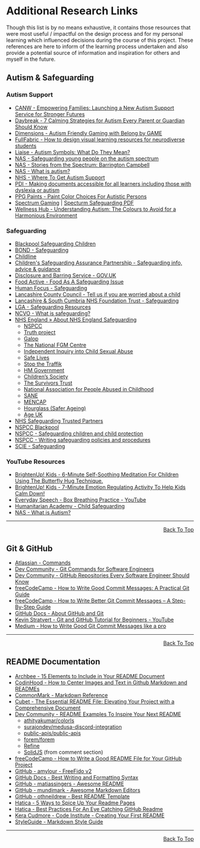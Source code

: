 # Additional Research Links

Though this list is by no means exhaustive, it contains those resources that were most useful / impactful on the design process and for my personal learning which influenced decisions during the course of this project. These references are here to inform of the learning process undertaken and also provide a potential source of information and inspiration for others and myself in the future. 

## Autism & Safeguarding

### Autism Support

- [CANW - Empowering Families: Launching a New Autism Support Service for Stronger Futures](https://canw.org.uk/what-we-do/support-families/family-autism-service/)
- [Daybreak - 7 Calming Strategies for Autism Every Parent or Guardian Should Know](https://www.daybreakis.org/news-stories/7-calming-strategies-for-autism-every-parent-or-guardian-should-know)
- [Dimensions - Autism Friendly Gaming with Belong by GAME](https://dimensions-uk.org/get-involved/campaigns/autism-friendly-with-belong-by-game/)
- [FullFabric - How to design visual learning resources for neurodiverse students](https://www.fullfabric.com/articles/how-to-design-visual-learning-resources-for-neurodiverse-students)
- [Liaise - Autism Symbols: What Do They Mean?](https://liaise.com/autism-symbols-what-do-they-mean/)
- [NAS - Safeguarding young people on the autism spectrum](https://www.autism.org.uk/shop/products/books-and-resources/safeguarding-young-people)
- [NAS - Stories from the Spectrum: Barrington Campbell](https://www.autism.org.uk/advice-and-guidance/stories/stories-from-the-spectrum-barrington)
- [NAS - What is autism?](https://www.autism.org.uk/advice-and-guidance/what-is-autism)
- [NHS - Where To Get Autism Support](https://www.nhs.uk/conditions/autism/support/)
- [PDI - Making documents accessible for all learners including those with dyslexia or autism](https://www.pdi.co.uk/insights/making-documents-accessible-for-all-learners-including-those-with-dyslexia-or-autism)
- [PPG Paints - Paint Color Choices For Autistic Persons](https://www.ppgpaints.com/paint-colors-for-autism)
- [Spectrum Gaming](https://www.spectrumgaming.net/) | [Specturm Safeguarding PDF](https://www.spectrumgaming.net/_files/ugd/5e18e8_36b159edca2e4b3692c4023ee1959506.pdf)
- [Wellness Hub - Understanding Autism: The Colours to Avoid for a Harmonious Environment](https://www.mywellnesshub.in/blog/autism-color-impact-guide/)

### Safeguarding

- [Blackpool Safeguarding Children](https://www.blackpoolsafeguarding.org.uk/)
- [BOND - Safeguarding](https://www.bond.org.uk/resources-support/safeguarding/safeguarding-resources/)
- [Childline](https://www.childline.org.uk/)
- [Children's Safeguarding Assurance Partnership - Safeguarding info, advice & guidance](https://www.safeguardingpartnership.org.uk/)
- [Disclosure and Barring Service - GOV.UK](https://www.gov.uk/government/organisations/disclosure-and-barring-service)
- [Food Active - Food As A Safeguarding Issue](https://foodactive.org.uk/food-as-a-safeguarding-issue-a-call-to-action/)
- [Human Focus - Safeguarding](https://humanfocus.co.uk/blog/what-is-safeguarding/)
- [Lancashire County Council - Tell us if you are worried about a child](https://www.lancashire.gov.uk/children-education-families/keeping-children-safe/tell-us-if-you-are-worried-about-a-child/)
- [Lancashire & South Cumbria NHS Foundation Trust - Safeguarding](https://www.lscft.nhs.uk/about-us/safeguarding)
- [LGA - Safeguarding Resources](https://www.local.gov.uk/our-support/partners-care-and-health/safeguarding-resources)
- [NCVO - What is safeguarding?](https://www.ncvo.org.uk/help-and-guidance/safeguarding/getting-started-with-safeguarding/what-is-safeguarding/#differences-between-safeguarding-children-and-adults)
- [NHS England » About NHS England Safeguarding](https://www.england.nhs.uk/safeguarding/about/)
  - [NSPCC](https://www.nspcc.org.uk/preventing-abuse/child-abuse-and-neglect/online-abuse/signs-symptoms-effects/)
  - [Truth project](https://www.truthproject.org.uk/i-will-be-heard)
  - [Galop](http://www.galop.org.uk/)
  - [The National FGM Centre](http://nationalfgmcentre.org.uk/)
  - [Independent Inquiry into Child Sexual Abuse](https://www.iicsa.org.uk/victims-and-survivors)
  - [Safe Lives](http://www.safelives.org.uk/knowledge-hub)
  - [Stop the Traffik](https://www.stopthetraffik.org/about-human-trafficking/spot-the-signs/)
  - [HM Government](https://www.elearning.prevent.homeoffice.gov.uk/screen2)
  - [Children’s Society](https://www.childrenssociety.org.uk/what-is-county-lines)
  - [The Survivors Trust](http://thesurvivorstrust.org/)
  - [National Association for People Abused in Childhood](https://napac.org.uk/about/)
  - [SANE](http://www.sane.org.uk/)
  - [MENCAP](https://www.mencap.org.uk/about-us)
  - [Hourglass (Safer Ageing)](https://www.elderabuse.org.uk/)
  - [Age UK](https://www.ageuk.org.uk/)
- [NHS Safeguarding Trusted Partners](https://www.england.nhs.uk/safeguarding/safeguarding-trusted-partners/)
- [NSPCC Blackpool](https://www.nspcc.org.uk)  
- [NSPCC - Safeguarding children and child protection](https://learning.nspcc.org.uk/safeguarding-child-protection)
- [NSPCC - Writing safeguarding policies and procedures](https://learning.nspcc.org.uk/safeguarding-child-protection/writing-a-safeguarding-policy-statement)
- [SCIE - Safeguarding](https://www.scie.org.uk/safeguarding/)

### YouTube Resources

- [BrightenUp! Kids - 6-Minute Self-Soothing Meditation For Children Using The Butterfly Hug Technique.](https://www.youtube.com/watch?v=H9Hnisaqlns)
- [BrightenUp! Kids - 7-Minute Emotion Regulating Activity To Help Kids Calm Down!](https://www.youtube.com/watch?v=ORRdf_nLc_I)
- [Everyday Speech - Box Breathing Practice - YouTube](https://www.youtube.com/watch?v=ZfMA0YA1IVA)
- [Humanitarian Academy - Child Safeguarding](https://www.youtube.com/watch?v=Pg8xB5spnb4)
- [NAS - What is Autism?](https://www.youtube.com/watch?v=Lk4qs8jGN4U&t=31s)

<hr>
<p align="right"><a href="#additional-research-links">Back To Top</a></p>

## Git & GitHub

- [Atlassian - Commands](https://www.atlassian.com/git/glossary#commands)
- [Dev Community - Git Commands for Software Engineers](https://dev.to/iamcymentho/git-commands-for-software-engineers-51n8?ref=dailydev)
- [Dev Community - GitHub Repositories Every Software Engineer Should Know ](https://dev.to/jrmarcio_/github-repositories-every-software-engineer-should-know-2e80)
- [freeCodeCamp - How to Write Good Commit Messages: A Practical Git Guide](https://www.freecodecamp.org/news/writing-good-commit-messages-a-practical-guide/)
- [freeCodeCamp - How to Write Better Git Commit Messages – A Step-By-Step Guide](https://www.freecodecamp.org/news/how-to-write-better-git-commit-messages/)
- [GitHub Docs - About GitHub and Git](https://docs.github.com/en/get-started/start-your-journey/about-github-and-git)
- [Kevin Stratvert - Git and GitHub Tutorial for Beginners - YouTube](https://www.youtube.com/watch?v=tRZGeaHPoaw&t=1394s)
- [Medium - How to Write Good Git Commit Messages like a pro](https://medium.com/front-end-weekly/how-to-write-good-git-commit-messages-like-a-pro-2c12f01569d9)

<hr>
<p align="right"><a href="#additional-research-links">Back To Top</a></p>

## README Documentation

- [Archbee - 15 Elements to Include in Your README Document](https://www.archbee.com/blog/readme-document-elements)
- [CodinHood - How to Center Images and Text in Github Markdown and READMEs](https://codinhood.com/nano/git/center-images-text-github-readme/)
- [CommonMark - Markdown Reference](https://commonmark.org/help/)
- [Cubet - The Essential README File: Elevating Your Project with a Comprehensive Document](https://cubettech.com/resources/blog/the-essential-readme-file-elevating-your-project-with-a-comprehensive-document/)
- [Dev Community - README Examples To Inspire Your Next README](https://dev.to/documatic/awesome-readme-examples-for-writing-better-readmes-3eh3)
  - [athityakumar/colorls](https://github.com/athityakumar/colorls#readme)
  - [surajondev/medusa-discord-integration](https://github.com/surajondev/medusa-discord-integration)
  - [public-apis/public-apis](https://github.com/public-apis/public-apis#index)
  - [forem/forem](https://github.com/forem/forem)
  - [Refine](https://github.com/refinedev/refine#readme)
  - [SolidJS](https://github.com/solidjs-community/solid-primitives#readme) (from comment section)
- [freeCodeCamp - How to Write a Good README File for Your GitHub Project](https://www.freecodecamp.org/news/how-to-write-a-good-readme-file/)
- [GitHub - amylour - FreeFido v2](https://github.com/amylour/FreeFido_v2/tree/main?tab=readme-ov-file#font)
- [GitHub Docs - Best Writing and Formatting Syntax](https://docs.github.com/en/get-started/writing-on-github/getting-started-with-writing-and-formatting-on-github/basic-writing-and-formatting-syntax)
- [GitHub - matiassingers - Awesome README](https://github.com/matiassingers/awesome-readme)
- [GitHub - mundimark - Awesome Markdown Editors](https://github.com/mundimark/awesome-markdown-editors)
- [GitHub - othneildrew - Best README Template](https://github.com/othneildrew/Best-README-Template)
- [Hatica - 5 Ways to Spice Up Your Readme Pages](https://www.hatica.io/blog/readme-pages/)
- [Hatica - Best Practices For An Eye Catching GitHub Readme](https://www.hatica.io/blog/best-practices-for-github-readme/)
- [Kera Cudmore - Code Institute - Creating Your First README](https://docs.google.com/presentation/d/19_7r_To5bu7UjnZD87hrzWQi63Ij0YpaRH1XFnPZZe8/edit#slide=id.g35f391192_00)
- [StyleGuide - Markdown Style Guide](https://google.github.io/styleguide/docguide/style.html)

<hr>
<p align="right"><a href="#additional-research-links">Back To Top</a></p>